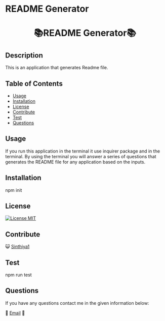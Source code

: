 
  # README Generator
   <h1 align="center">📚README Generator📚</h1>

  ## Description

  This is an application that generates Readme file.
  
  ## Table of Contents

- [Usage](#usage)
- [Installation](#installation)
- [License](#license)
- [Contribute](#contribute)
- [Test](#test)
- [Questions](#questions)

## Usage

If you run this application in the terminal it use inquirer package and in the terminal. By using the terminal you will answer a series of questions that generates the README file for any application based on the inputs.

## Installation

npm init

## License

[![License MIT](https://img.shields.io/badge/License-MIT-yellow.svg)](https://opensource.org/licenses/MIT)

## Contribute

😺 <a href="https://github.com/Sinthiya1/README-Generator">Sinthiya1</a>

## Test

npm run test

## Questions

If you have any questions contact me in the given information below:

💌 [Email](mailto:sinthiya.islamjuly35@gmail.com) 💌


